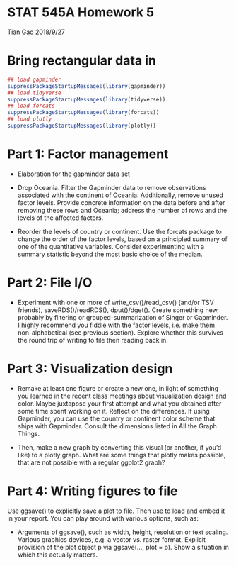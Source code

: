 STAT 545A Homework 5
================
Tian Gao
2018/9/27

# Bring rectangular data in

``` r
## load gapminder
suppressPackageStartupMessages(library(gapminder))
## load tidyverse
suppressPackageStartupMessages(library(tidyverse))
## load forcats
suppressPackageStartupMessages(library(forcats))
## load plotly
suppressPackageStartupMessages(library(plotly))
```

# Part 1: Factor management

  - Elaboration for the gapminder data set

  - Drop Oceania. Filter the Gapminder data to remove observations
    associated with the continent of Oceania. Additionally, remove
    unused factor levels. Provide concrete information on the data
    before and after removing these rows and Oceania; address the number
    of rows and the levels of the affected factors.

  - Reorder the levels of country or continent. Use the forcats package
    to change the order of the factor levels, based on a principled
    summary of one of the quantitative variables. Consider experimenting
    with a summary statistic beyond the most basic choice of the median.

# Part 2: File I/O

  - Experiment with one or more of write\_csv()/read\_csv() (and/or TSV
    friends), saveRDS()/readRDS(), dput()/dget(). Create something new,
    probably by filtering or grouped-summarization of Singer or
    Gapminder. I highly recommend you fiddle with the factor levels,
    i.e. make them non-alphabetical (see previous section). Explore
    whether this survives the round trip of writing to file then reading
    back in.

# Part 3: Visualization design

  - Remake at least one figure or create a new one, in light of
    something you learned in the recent class meetings about
    visualization design and color. Maybe juxtapose your first attempt
    and what you obtained after some time spent working on it. Reflect
    on the differences. If using Gapminder, you can use the country or
    continent color scheme that ships with Gapminder. Consult the
    dimensions listed in All the Graph Things.

  - Then, make a new graph by converting this visual (or another, if
    you’d like) to a plotly graph. What are some things that plotly
    makes possible, that are not possible with a regular ggplot2 graph?

# Part 4: Writing figures to file

Use ggsave() to explicitly save a plot to file. Then use to load and
embed it in your report. You can play around with various options, such
as:

  - Arguments of ggsave(), such as width, height, resolution or text
    scaling. Various graphics devices, e.g. a vector vs. raster format.
    Explicit provision of the plot object p via ggsave(…, plot = p).
    Show a situation in which this actually matters.
